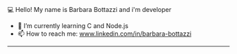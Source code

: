 ### 
💻 Hello!  My name is Barbara Bottazzi and i'm developer

- 🌱 I’m currently learning C and Node.js
- 📫 How to reach me: www.linkedin.com/in/barbara-bottazzi

---

